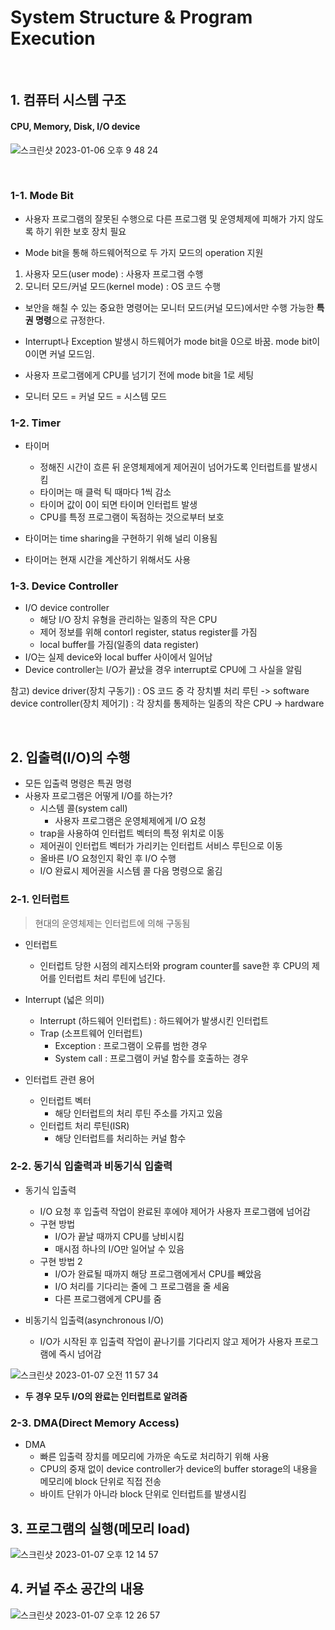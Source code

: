 # System Structure & Program Execution

&nbsp;

## 1. 컴퓨터 시스템 구조
#### CPU, Memory, Disk, I/O device
![스크린샷 2023-01-06 오후 9 48 24](https://user-images.githubusercontent.com/71378447/211041566-5d5ab49a-772a-45ed-be87-95e474bd3c07.png)

&nbsp;

### 1-1. Mode Bit
- 사용자 프로그램의 잘못된 수행으로 다른 프로그램 및 운영체제에 피해가 가지 않도록 하기 위한 보호 장치 필요

- Mode bit을 통해 하드웨어적으로 두 가지 모드의 operation 지원
>
   1. 사용자 모드(user mode) : 사용자 프로그램 수행
   2. 모니터 모드/커널 모드(kernel mode) : OS 코드 수행
  
  - 보안을 해칠 수 있는 중요한 명령어는 모니터 모드(커널 모드)에서만 수행 가능한 **특권 명령**으로 규정한다.
  - Interrupt나 Exception 발생시 하드웨어가 mode bit을 0으로 바꿈. mode bit이 0이면 커널 모드임.
  - 사용자 프로그램에게 CPU를 넘기기 전에 mode bit을 1로 세팅

  - 모니터 모드 = 커널 모드 = 시스템 모드
  
### 1-2. Timer
- 타이머
  - 정해진 시간이 흐른 뒤 운영체제에게 제어권이 넘어가도록 인터럽트를 발생시킴
  - 타이머는 매 클럭 틱 때마다 1씩 감소
  - 타이머 값이 0이 되면 타이머 인터럽트 발생
  - CPU를 특정 프로그램이 독점하는 것으로부터 보호

- 타이머는 time sharing을 구현하기 위해 널리 이용됨
- 타이머는 현재 시간을 계산하기 위해서도 사용


### 1-3. Device Controller
- I/O device controller
  - 해당 I/O 장치 유형을 관리하는 일종의 작은 CPU
  - 제어 정보를 위해 contorl register, status register를 가짐
  - local buffer를 가짐(일종의 data register)
- I/O는 실제 device와 local buffer 사이에서 일어남
- Device controller는 I/O가 끝났을 경우 interrupt로 CPU에 그 사실을 알림

참고)
device driver(장치 구동기) : OS 코드 중 각 장치별 처리 루틴 -> software
device controller(장치 제어기) : 각 장치를 통제하는 일종의 작은 CPU -> hardware

&nbsp;

## 2. 입출력(I/O)의 수행
- 모든 입출력 명령은 특권 명령
- 사용자 프로그램은 어떻게 I/O를 하는가?
  - 시스템 콜(system call)
    - 사용자 프로그램은 운영체제에게 I/O 요청  
  - trap을 사용하여 인터럽트 벡터의 특정 위치로 이동
  - 제어권이 인터럽트 벡터가 가리키는 인터럽트 서비스 루틴으로 이동
  - 올바른 I/O 요청인지 확인 후 I/O 수행
  - I/O 완료시 제어권을 시스템 콜 다음 명령으로 옮김
  
    
  
### 2-1. 인터럽트
> 현대의 운영체제는 인터럽트에 의해 구동됨

- 인터럽트
  - 인터럽트 당한 시점의 레지스터와 program counter를 save한 후 CPU의 제어를 인터럽트 처리 루틴에 넘긴다.
  
- Interrupt (넓은 의미)
  - Interrupt (하드웨어 인터럽트) : 하드웨어가 발생시킨 인터럽트
  - Trap (소프트웨어 인터럽트)
    - Exception : 프로그램이 오류를 범한 경우
    - System call : 프로그램이 커널 함수를 호출하는 경우
    
- 인터럽트 관련 용어
  - 인터럽트 벡터
    - 해당 인터럽트의 처리 루틴 주소를 가지고 있음
  - 인터럽트 처리 루틴(ISR)
    - 해당 인터럽트를 처리하는 커널 함수
    
    
### 2-2. 동기식 입출력과 비동기식 입출력
- 동기식 입출력
  - I/O 요청 후 입출력 작업이 완료된 후에야 제어가 사용자 프로그램에 넘어감
  - 구현 방법 
    - I/O가 끝날 때까지 CPU를 낭비시킴
    - 매시점 하나의 I/O만 일어날 수 있음
  - 구현 방법 2
    - I/O가 완료될 때까지 해당 프로그램에게서 CPU를 빼았음
    - I/O 처리를 기다리는 줄에 그 프로그램을 줄 세움
    - 다른 프로그램에게 CPU를 줌
    
- 비동기식 입출력(asynchronous I/O)
  - I/O가 시작된 후 입출력 작업이 끝나기를 기다리지 않고 제어가 사용자 프로그램에 즉시 넘어감
  
  
![스크린샷 2023-01-07 오전 11 57 34](https://user-images.githubusercontent.com/71378447/211129958-b7753ca5-38fc-46c3-a188-36b8fe9ed2a4.png)

  
- **두 경우 모두 I/O의 완료는 인터럽트로 알려줌**




### 2-3. DMA(Direct Memory Access)

- DMA
  - 빠른 입출력 장치를 메모리에 가까운 속도로 처리하기 위해 사용
  - CPU의 중재 없이 device controller가 device의 buffer storage의 내용을 메모리에 block 단위로 직접 전송
  - 바이트 단위가 아니라 block 단위로 인터럽트를 발생시킴 
  

## 3. 프로그램의 실행(메모리 load)

![스크린샷 2023-01-07 오후 12 14 57](https://user-images.githubusercontent.com/71378447/211129948-106e52b0-0d2f-4a5a-9581-40f413b683ab.png)


## 4. 커널 주소 공간의 내용

![스크린샷 2023-01-07 오후 12 26 57](https://user-images.githubusercontent.com/71378447/211129942-526e11b7-69b5-4bf7-99e3-f6c9d61ad176.png)
